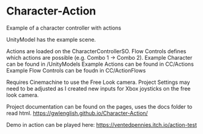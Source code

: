 # Character-Action
 Example of a character controller with actions

UnityModel has the example scene. 

Actions are loaded on the CharacterControllerSO. 
 Flow Controls defines which actions are possible (e.g. Combo 1 -> Combo 2). 
 Example Character can be found in /UnityModels
 Example Actions can be found in CC/Actions
 Example Flow Controls can be foudn in CC/ActionFlows

Requires Cinemachine to use the Free Look camera. 
Project Settings may need to be adjusted as I created new inputs for Xbox joysticks on the free look camera. 

Project documentation can be found on the pages, uses the docs folder to read html. 
https://gwlenglish.github.io/Character-Action/

Demo in action can be played here:
https://ventedpennies.itch.io/action-test



